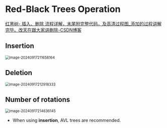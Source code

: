 # Red-Black Trees Operation

[红黑树- 插入、删除 流程详解，末尾附完整代码，及高清过程图_添加的过程讲解完毕。改天在跟大家讲删除-CSDN博客](https://blog.csdn.net/m0_52383454/article/details/126393163)

## Insertion

 <img src="../assets/image-20240917211658164.png" alt="image-20240917211658164" style="zoom:80%;display:block;margin:0 auto;" />

## Deletion

<img src="../assets/image-20240917212918333.png" alt="image-20240917212918333" style="zoom:80%;display:block;margin:0 auto;" />

## Number of rotations

<img src="../assets/image-20240917214636145.png" alt="image-20240917214636145" style="zoom:80%;display:block;margin:0 auto;" />

* When using **insertion**, AVL trees are recommended.
